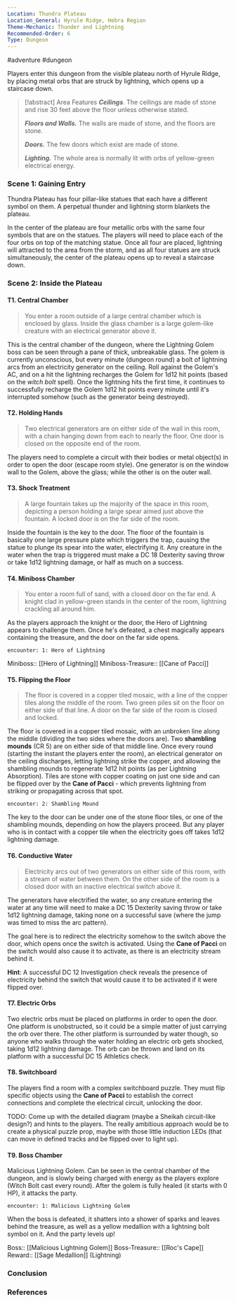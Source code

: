 ```yaml
---
Location: Thundra Plateau
Location_General: Hyrule Ridge, Hebra Region
Theme-Mechanic: Thunder and Lightning
Recommended-Order: 6
Type: Dungeon
---
```


 #adventure #dungeon 

Players enter this dungeon from the visible plateau north of Hyrule Ridge, by placing metal orbs that are struck by lightning, which opens up a staircase down.

>[!abstract] Area Features
 > ***Ceilings***. The ceilings are made of stone and rise 30 feet above the floor unless otherwise stated.
 > 
 > ***Floors and Walls.*** The walls are made of stone, and the floors are stone.
 > 
 > ***Doors.*** The few doors which exist are made of stone.
 > 
 > ***Lighting.*** The whole area is normally lit with orbs of yellow-green electrical energy.

### Scene 1: Gaining Entry

Thundra Plateau has four pillar-like statues that each have a different symbol on them. A perpetual thunder and lightning storm blankets the plateau.

In the center of the plateau are four metallic orbs with the same four symbols that are on the statues. The players will need to place each of the four orbs on top of the matching statue. Once all four are placed, lightning will attracted to the area from the storm, and as all four statues are struck simultaneously, the center of the plateau opens up to reveal a staircase down.

### Scene 2: Inside the Plateau

#### T1. Central Chamber

>You enter a room outside of a large central chamber which is enclosed by glass. Inside the glass chamber is a large golem-like creature with an electrical generator above it.

This is the central chamber of the dungeon, where the Lightning Golem boss can be seen through a pane of thick, unbreakable glass. The golem is currently unconscious, but every minute (dungeon round) a bolt of lightning arcs from an electricity generator on the ceiling. Roll against the Golem's AC, and on a hit the lightning recharges the Golem for 1d12 hit points (based on the *witch bolt* spell). Once the lightning hits the first time, it continues to successfully recharge the Golem 1d12 hit points every minute until it's interrupted somehow (such as the generator being destroyed).

#### T2. Holding Hands

>Two electrical generators are on either side of the wall in this room, with a chain hanging down from each to nearly the floor. One door is closed on the opposite end of the room.

The players need to complete a circuit with their bodies or metal object(s) in order to open the door (escape room style). One generator is on the window wall to the Golem, above the glass; while the other is on the outer wall.

#### T3. Shock Treatment

>A large fountain takes up the majority of the space in this room, depicting a person holding a large spear aimed just above the fountain. A locked door is on the far side of the room.

Inside the fountain is the key to the door. The floor of the fountain is basically one large pressure plate which triggers the trap, causing the statue to plunge its spear into the water, electrifying it. Any creature in the water when the trap is triggered must make a DC 18 Dexterity saving throw or take 1d12 lightning damage, or half as much on a success.

#### T4. Miniboss Chamber

>You enter a room full of sand, with a closed door on the far end. A knight clad in yellow-green stands in the center of the room, lightning crackling all around him.

As the players approach the knight or the door, the Hero of Lightning appears to challenge them. Once he's defeated, a chest magically appears containing the treasure, and the door on the far side opens.

`encounter: 1: Hero of Lightning`

Miniboss:: [[Hero of Lightning]]
Miniboss-Treasure:: [[Cane of Pacci]]

#### T5. Flipping the Floor

>The floor is covered in a copper tiled mosaic, with a line of the copper tiles along the middle of the room. Two green piles sit on the floor on either side of that line. A door on the far side of the room is closed and locked.

The floor is covered in a copper tiled mosaic, with an unbroken line along the middle (dividing the two sides where the doors are). Two **shambling mounds** (CR 5) are on either side of that middle line. Once every round (starting the instant the players enter the room), an electrical generator on the ceiling discharges, letting lightning strike the copper, and allowing the shambling mounds to regenerate 1d12 hit points (as per Lightning Absorption). Tiles are stone with copper coating on just one side and can be flipped over by the **Cane of Pacci** - which prevents lightning from striking or propagating across that spot.

`encounter: 2: Shambling Mound`

The key to the door can be under one of the stone floor tiles, or one of the shambling mounds, depending on how the players proceed. But any player who is in contact with a copper tile when the electricity goes off takes 1d12 lightning damage.

#### T6. Conductive Water

>Electricity arcs out of two generators on either side of this room, with a stream of water between them. On the other side of the room is a closed door with an inactive electrical switch above it.

The generators have electrified the water, so any creature entering the water at any time will need to make a DC 15 Dexterity saving throw or take 1d12 lightning damage, taking none on a successful save (where the jump was timed to miss the arc pattern).

The goal here is to redirect the electricity somehow to the switch above the door, which opens once the switch is activated. Using the **Cane of Pacci** on the switch would also cause it to activate, as there is an electricity stream behind it.

**Hint**: A successful DC 12 Investigation check reveals the presence of electricity behind the switch that would cause it to be activated if it were flipped over.

#### T7. Electric Orbs

Two electric orbs must be placed on platforms in order to open the door. One platform is unobstructed, so it could be a simple matter of just carrying the orb over there. The other platform is surrounded by water though, so anyone who walks through the water holding an electric orb gets shocked, taking 1d12 lightning damage. The orb can be thrown and land on its platform with a successful DC 15 Athletics check.

#### T8. Switchboard

The players find a room with a complex switchboard puzzle. They must flip specific objects using the **Cane of Pacci** to establish the correct connections and complete the electrical circuit, unlocking the door.

TODO: Come up with the detailed diagram (maybe a Sheikah circuit-like design?) and hints to the players. The really ambitious approach would be to create a physical puzzle prop, maybe with those little induction LEDs (that can move in defined tracks and be flipped over to light up).

#### T9. Boss Chamber

Malicious Lightning Golem. Can be seen in the central chamber of the dungeon, and is slowly being charged with energy as the players explore (Witch Bolt cast every round). After the golem is fully healed (it starts with 0 HP), it attacks the party.

`encounter: 1: Malicious Lightning Golem`

When the boss is defeated, it shatters into a shower of sparks and leaves behind the treasure, as well as a yellow medallion with a lightning bolt symbol on it. And the party levels up!

Boss:: [[Malicious Lightning Golem]]
Boss-Treasure:: [[Roc's Cape]]
Reward:: [[Sage Medallion]] (Lightning)

### Conclusion


### References
